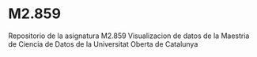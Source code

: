 # M2.859
Repositorio de la asignatura M2.859 Visualizacion de datos de la Maestria de Ciencia de Datos de la Universitat Oberta de Catalunya
